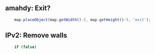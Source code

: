 ## amahdy: Exit?

```javascript
    map.placeObject(map.getWidth()-5, map.getHeight()-5, 'exit');
```

## IPv2: Remove walls

```javascript
    if (false)
```
